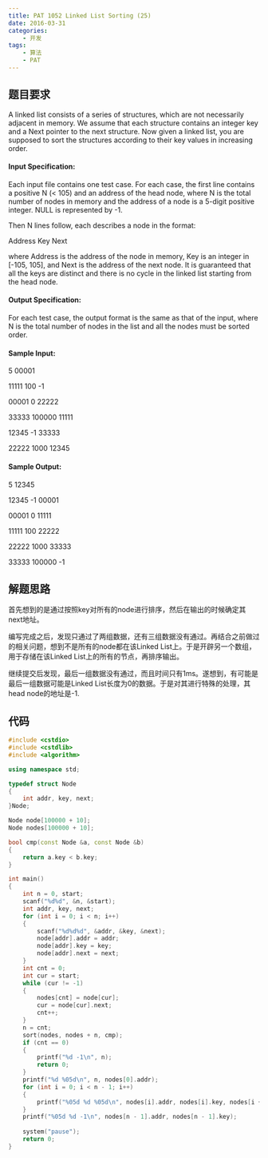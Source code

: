 ```yaml
---
title: PAT 1052 Linked List Sorting (25)
date: 2016-03-31
categories:
    - 开发
tags:
    - 算法
    - PAT
---
```


## 题目要求

A linked list consists of a series of structures, which are not necessarily adjacent in memory. We assume that each structure contains an integer key and a Next pointer to the next structure. Now given a linked list, you are supposed to sort the structures according to their key values in increasing order.

<!--more-->

#### Input Specification:

Each input file contains one test case. For each case, the first line contains a positive N (< 105) and an address of the head node, where N is the total number of nodes in memory and the address of a node is a 5-digit positive integer. NULL is represented by -1.

Then N lines follow, each describes a node in the format:

Address Key Next

where Address is the address of the node in memory, Key is an integer in [-105, 105], and Next is the address of the next node. It is guaranteed that all the keys are distinct and there is no cycle in the linked list starting from the head node.

#### Output Specification:

For each test case, the output format is the same as that of the input, where N is the total number of nodes in the list and all the nodes must be sorted order.

#### Sample Input:

5 00001

11111 100 -1

00001 0 22222

33333 100000 11111

12345 -1 33333

22222 1000 12345

#### Sample Output:

5 12345

12345 -1 00001

00001 0 11111

11111 100 22222

22222 1000 33333

33333 100000 -1

## 解题思路

首先想到的是通过按照key对所有的node进行排序，然后在输出的时候确定其next地址。

编写完成之后，发现只通过了两组数据，还有三组数据没有通过。再结合之前做过的相关问题，想到不是所有的node都在该Linked List上。于是开辟另一个数组，用于存储在该Linked List上的所有的节点，再排序输出。

继续提交后发现，最后一组数据没有通过，而且时间只有1ms。遂想到，有可能是最后一组数据可能是Linked List长度为0的数据。于是对其进行特殊的处理，其head node的地址是-1.

## 代码

``` c++
#include <cstdio>
#include <cstdlib>
#include <algorithm>

using namespace std;

typedef struct Node
{
	int addr, key, next;
}Node;

Node node[100000 + 10];
Node nodes[100000 + 10];

bool cmp(const Node &a, const Node &b)
{
	return a.key < b.key;
}

int main() 
{
	int n = 0, start;
	scanf("%d%d", &n, &start);
	int addr, key, next;
	for (int i = 0; i < n; i++)
	{
		scanf("%d%d%d", &addr, &key, &next);
		node[addr].addr = addr;
		node[addr].key = key;
		node[addr].next = next;
	}
	int cnt = 0;
	int cur = start;
	while (cur != -1)
	{
		nodes[cnt] = node[cur];
		cur = node[cur].next;
		cnt++;
	}
	n = cnt;
	sort(nodes, nodes + n, cmp);
	if (cnt == 0)
	{
		printf("%d -1\n", n);
		return 0;
	}
	printf("%d %05d\n", n, nodes[0].addr);
	for (int i = 0; i < n - 1; i++)
	{
		printf("%05d %d %05d\n", nodes[i].addr, nodes[i].key, nodes[i + 1].addr);
	}
	printf("%05d %d -1\n", nodes[n - 1].addr, nodes[n - 1].key);
	
	system("pause");
	return 0;
}
```